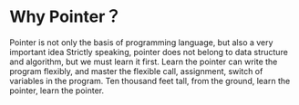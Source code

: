 # Why Pointer？

Pointer is not only the basis of programming language, but also a very important idea
Strictly speaking, pointer does not belong to data structure and algorithm, 
but we must learn it first. Learn the pointer can write the program flexibly, and master the flexible call, assignment, switch of variables in the program. Ten thousand feet tall, from the ground, learn the pointer, learn the pointer.
